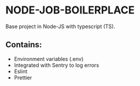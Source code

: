 # NODE-JOB-BOILERPLACE
Base project in Node-JS with typescript (TS).
## Contains:
- Environment variables (.env)
- Integrated with Sentry to log errors
- Eslint
- Prettier
